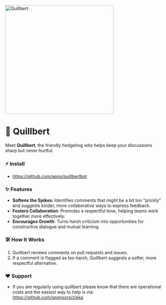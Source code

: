 
<img src="https://github.com/user-attachments/assets/319fa29f-3e88-42d5-ad1c-1127178db4f0" alt="Quillbert" width="350" />


# 🦔 Quillbert

Meet **Quillbert**, the friendly hedgehog who helps keep your discussions sharp but never hurtful.

### ⚡️ Install
 - https://github.com/apps/quillbertbot

### ✨ Features
- **Softens the Spikes**: Identifies comments that might be a bit too "prickly" and suggests kinder, more collaborative ways to express feedback.
- **Fosters Collaboration**: Promotes a respectful tone, helping teams work together more effectively.
- **Encourages Growth**: Turns harsh criticism into opportunities for constructive dialogue and mutual learning.

### 🛠️ How It Works
1. Quillbert reviews comments on pull requests and issues.
2. If a comment is flagged as too harsh, Quillbert suggests a softer, more respectful alternative.

### ❤️ Support
- If you are regularly using quillbert please know that there are operational costs and the easiest way to help is via:
  https://github.com/sponsors/zieka
